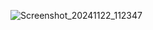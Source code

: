 ![Screenshot_20241122_112347](https://github.com/user-attachments/assets/ff20c51d-d9d4-431a-9b96-6c4f6e19bc8f)
